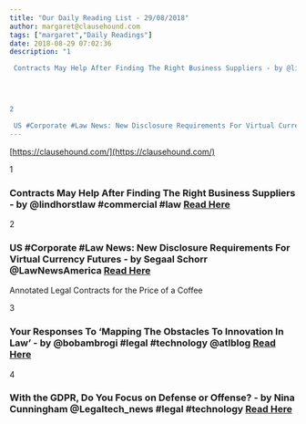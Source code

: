 ```yaml
---
title: "Our Daily Reading List - 29/08/2018"
author: margaret@clausehound.com
tags: ["margaret","Daily Readings"]
date: 2018-08-29 07:02:36
description: "1

 Contracts May Help After Finding The Right Business Suppliers - by @lindhorstlaw #commercial #law  Read Here

 


2

 US #Corporate #Law News: New Disclosure Requirements For Virtual Currency F..."
---
```


[https://clausehound.com/](https://clausehound.com/)

1

###  Contracts May Help After Finding The Right Business Suppliers - by @lindhorstlaw #commercial #law  [Read Here](http://www.lindhorstlaw.com/blog/2018/08/contracts-may-help-after-finding-the-right-business-suppliers.shtml)

 

2

###  US #Corporate #Law News: New Disclosure Requirements For Virtual Currency Futures - by Segaal Schorr @LawNewsAmerica  [Read Here](http://www.mondaq.com/unitedstates/x/727162/fin+tech/US+Corporate+Law+News+New+Disclosure+Requirements+For+Virtual+Currency+Futures)

Annotated Legal Contracts
for the Price of a Coffee

3

###  Your Responses To ‘Mapping The Obstacles To Innovation In Law’ - by @bobambrogi #legal #technology @atlblog [Read Here](https://abovethelaw.com/2018/08/your-responses-to-mapping-the-obstacles-to-innovation-in-law/)

 

4

###  With the GDPR, Do You Focus on Defense or Offense? - by Nina Cunningham @Legaltech_news #legal #technology  [Read Here](https://www.law.com/legaltechnews/2018/08/17/with-the-gdpr-do-you-focus-on-defense-or-offense/)

 